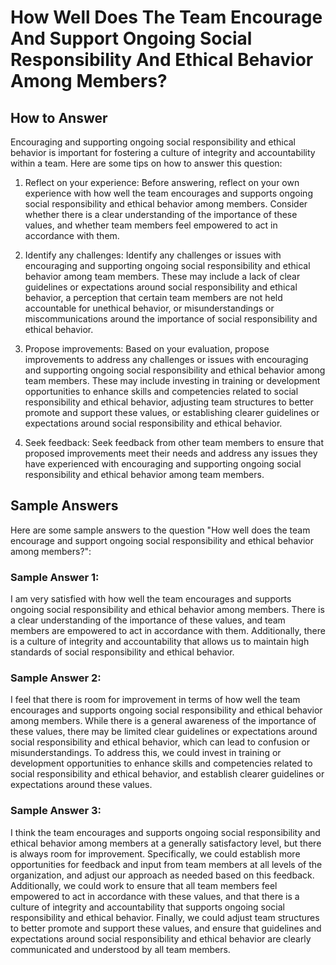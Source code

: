 How Well Does The Team Encourage And Support Ongoing Social Responsibility And Ethical Behavior Among Members?
=====================================================================================================================================

How to Answer
-------------

Encouraging and supporting ongoing social responsibility and ethical behavior is important for fostering a culture of integrity and accountability within a team. Here are some tips on how to answer this question:

1. Reflect on your experience: Before answering, reflect on your own experience with how well the team encourages and supports ongoing social responsibility and ethical behavior among members. Consider whether there is a clear understanding of the importance of these values, and whether team members feel empowered to act in accordance with them.

2. Identify any challenges: Identify any challenges or issues with encouraging and supporting ongoing social responsibility and ethical behavior among team members. These may include a lack of clear guidelines or expectations around social responsibility and ethical behavior, a perception that certain team members are not held accountable for unethical behavior, or misunderstandings or miscommunications around the importance of social responsibility and ethical behavior.

3. Propose improvements: Based on your evaluation, propose improvements to address any challenges or issues with encouraging and supporting ongoing social responsibility and ethical behavior among team members. These may include investing in training or development opportunities to enhance skills and competencies related to social responsibility and ethical behavior, adjusting team structures to better promote and support these values, or establishing clearer guidelines or expectations around social responsibility and ethical behavior.

4. Seek feedback: Seek feedback from other team members to ensure that proposed improvements meet their needs and address any issues they have experienced with encouraging and supporting ongoing social responsibility and ethical behavior among team members.

Sample Answers
--------------

Here are some sample answers to the question "How well does the team encourage and support ongoing social responsibility and ethical behavior among members?":

### Sample Answer 1:

I am very satisfied with how well the team encourages and supports ongoing social responsibility and ethical behavior among members. There is a clear understanding of the importance of these values, and team members are empowered to act in accordance with them. Additionally, there is a culture of integrity and accountability that allows us to maintain high standards of social responsibility and ethical behavior.

### Sample Answer 2:

I feel that there is room for improvement in terms of how well the team encourages and supports ongoing social responsibility and ethical behavior among members. While there is a general awareness of the importance of these values, there may be limited clear guidelines or expectations around social responsibility and ethical behavior, which can lead to confusion or misunderstandings. To address this, we could invest in training or development opportunities to enhance skills and competencies related to social responsibility and ethical behavior, and establish clearer guidelines or expectations around these values.

### Sample Answer 3:

I think the team encourages and supports ongoing social responsibility and ethical behavior among members at a generally satisfactory level, but there is always room for improvement. Specifically, we could establish more opportunities for feedback and input from team members at all levels of the organization, and adjust our approach as needed based on this feedback. Additionally, we could work to ensure that all team members feel empowered to act in accordance with these values, and that there is a culture of integrity and accountability that supports ongoing social responsibility and ethical behavior. Finally, we could adjust team structures to better promote and support these values, and ensure that guidelines and expectations around social responsibility and ethical behavior are clearly communicated and understood by all team members.
